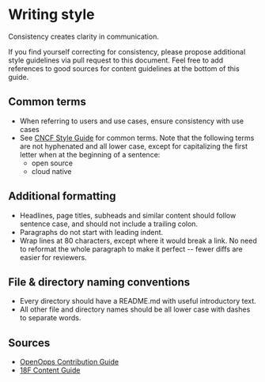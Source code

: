 # Writing style

Consistency creates clarity in communication.

If you find yourself correcting for consistency, please propose additional style
guidelines via pull request to this document. Feel free to add references to
good sources for content guidelines at the bottom of this guide.

<!-- cSpell:ignore usecase --->
## Common terms

* When referring to users and use cases, ensure consistency with use cases
* See [CNCF Style Guide][cncf-style] for common terms. Note that the following terms are not hyphenated and all lower case, except for capitalizing the first letter when at the beginning of a sentence:
  * open source
  * cloud native

## Additional formatting

* Headlines, page titles, subheads and similar content should follow sentence
  case, and should not include a trailing colon.
* Paragraphs do not start with leading indent.
* Wrap lines at 80 characters, except where it would break a link. No need to
  reformat the whole paragraph to make it perfect -- fewer diffs are easier
  for reviewers.

## File & directory naming conventions

* Every directory should have a README.md with useful introductory text.
* All other file and directory names should be all lower case with dashes to
  separate words.

## Sources

<!-- cSpell:ignore Opps --->
* [OpenOpps Contribution Guide][openopps-style]
* [18F Content Guide](https://content-guide.18f.gov/)

[cncf-style]: https://github.com/cncf/foundation/blob/master/style-guide.md
[openopps-style]: https://github.com/openopps/openopps.github.io/blob/master/CONTRIBUTING.md
